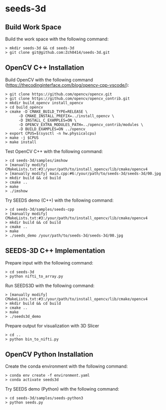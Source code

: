 # seeds-3d

## Build Work Space

Build the work space with the following command:
```
> mkdir seeds-3d && cd seeds-3d
> git clone git@github.com:Zch0414/seeds-3d.git
```

## OpenCV C++ Installation

Build OpenCV with the following command (https://thecodinginterface.com/blog/opencv-cpp-vscode/):
```
> git clone https://github.com/opencv/opencv.git
> git clone https://github.com/opencv/opencv_contrib.git
> mkdir build_opencv install_opencv
> cd build_opencv
> cmake -D CMAKE_BUILD_TYPE=RELEASE \
      -D CMAKE_INSTALL_PREFIX=../install_opencv \
      -D INSTALL_C_EXAMPLES=ON \
      -D OPENCV_EXTRA_MODULES_PATH=../opencv_contrib/modules \
      -D BUILD_EXAMPLES=ON ../opencv
> export CPUS=$(sysctl -n hw.physicalcpu)
> make -j $CPUS
> make install
```

Test OpenCV C++ with the following command:
```
> cd seeds-3d/samples/imshow
> [manually modify] CMakeLists.txt:#3:/your/path/to/install_opencv/lib/cmake/opencv4
> [manually modify] main.cpp:#6:/your/path/to/seeds-3d/seeds-3d/00.jpg
> mkdir build && cd build
> cmake ..
> make
> ./imshow
```

Try SEEDS demo (C++) with the following command:
```
> cd seeds-3d/samples/seeds-cpp
> [manually modify] CMakeLists.txt:#3:/your/path/to/install_opencv/lib/cmake/opencv4
> mkdir build && cd build
> cmake ..
> make
> ./seeds_demo /your/path/to/seeds-3d/seeds-3d/00.jpg
```

## SEEDS-3D C++ Implementation

Prepare input with the following command:
```
> cd seeds-3d
> python nifti_to_array.py
```

Run SEEDS3D with the following command:
```
> [manually modify] CMakeLists.txt:#3:/your/path/to/install_opencv/lib/cmake/opencv4
> mkdir build && cd build
> cmake ..
> make
> ./seeds3d_demo
```

Prepare output for visualization with 3D Slicer
```
> cd ..
> python bin_to_nifti.py
```

## OpenCV Python Installation

Create the conda environment with the following command:
```
> conda env create -f environment.yaml
> conda activate seeds3d
```

Try SEEDS demo (Python) with the following command:
```
> cd seeds-3d/samples/seeds-python3
> python seeds.py
```